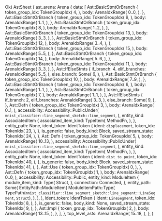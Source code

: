Ok(
    AstSheet {
        ast_arena: Arena {
            data: [
                Ast::BasicStmtOrBranch {
                    token_group_idx: TokenGroupIdx(
                        4,
                    ),
                    body: ArenaIdxRange(
                        0..0,
                    ),
                },
                Ast::BasicStmtOrBranch {
                    token_group_idx: TokenGroupIdx(
                        9,
                    ),
                    body: ArenaIdxRange(
                        1..1,
                    ),
                },
                Ast::BasicStmtOrBranch {
                    token_group_idx: TokenGroupIdx(
                        8,
                    ),
                    body: ArenaIdxRange(
                        1..2,
                    ),
                },
                Ast::BasicStmtOrBranch {
                    token_group_idx: TokenGroupIdx(
                        13,
                    ),
                    body: ArenaIdxRange(
                        3..3,
                    ),
                },
                Ast::BasicStmtOrBranch {
                    token_group_idx: TokenGroupIdx(
                        12,
                    ),
                    body: ArenaIdxRange(
                        3..4,
                    ),
                },
                Ast::BasicStmtOrBranch {
                    token_group_idx: TokenGroupIdx(
                        15,
                    ),
                    body: ArenaIdxRange(
                        5..5,
                    ),
                },
                Ast::BasicStmtOrBranch {
                    token_group_idx: TokenGroupIdx(
                        14,
                    ),
                    body: ArenaIdxRange(
                        5..6,
                    ),
                },
                Ast::BasicStmtOrBranch {
                    token_group_idx: TokenGroupIdx(
                        11,
                    ),
                    body: ArenaIdxRange(
                        3..3,
                    ),
                },
                Ast::IfElseStmts {
                    if_branch: 4,
                    elif_branches: ArenaIdxRange(
                        5..5,
                    ),
                    else_branch: Some(
                        6,
                    ),
                },
                Ast::BasicStmtOrBranch {
                    token_group_idx: TokenGroupIdx(
                        10,
                    ),
                    body: ArenaIdxRange(
                        7..9,
                    ),
                },
                Ast::BasicStmtOrBranch {
                    token_group_idx: TokenGroupIdx(
                        6,
                    ),
                    body: ArenaIdxRange(
                        1..1,
                    ),
                },
                Ast::BasicStmtOrBranch {
                    token_group_idx: TokenGroupIdx(
                        7,
                    ),
                    body: ArenaIdxRange(
                        1..1,
                    ),
                },
                Ast::IfElseStmts {
                    if_branch: 2,
                    elif_branches: ArenaIdxRange(
                        3..3,
                    ),
                    else_branch: Some(
                        9,
                    ),
                },
                Ast::Defn {
                    token_group_idx: TokenGroupIdx(
                        3,
                    ),
                    body: ArenaIdxRange(
                        0..1,
                    ),
                    accessibility: Accessibility::PublicUnder(
                        `mnist_classifier::line_segment_sketch::line_segment`,
                    ),
                    entity_kind: AssociatedItem {
                        associated_item_kind: TypeItem(
                            MethodFn,
                        ),
                    },
                    entity_path: None,
                    ident_token: IdentToken {
                        ident: `displacement`,
                        token_idx: TokenIdx(
                            23,
                        ),
                    },
                    is_generic: false,
                    body_kind: Block,
                    saved_stream_state: TokenIdx(
                        24,
                    ),
                },
                Ast::Defn {
                    token_group_idx: TokenGroupIdx(
                        5,
                    ),
                    body: ArenaIdxRange(
                        10..13,
                    ),
                    accessibility: Accessibility::PublicUnder(
                        `mnist_classifier::line_segment_sketch::line_segment`,
                    ),
                    entity_kind: AssociatedItem {
                        associated_item_kind: TypeItem(
                            MethodFn,
                        ),
                    },
                    entity_path: None,
                    ident_token: IdentToken {
                        ident: `dist_to_point`,
                        token_idx: TokenIdx(
                            40,
                        ),
                    },
                    is_generic: false,
                    body_kind: Block,
                    saved_stream_state: TokenIdx(
                        41,
                    ),
                },
                Ast::Use {
                    token_group_idx: TokenGroupIdx(
                        0,
                    ),
                },
                Ast::Defn {
                    token_group_idx: TokenGroupIdx(
                        1,
                    ),
                    body: ArenaIdxRange(
                        0..0,
                    ),
                    accessibility: Accessibility::Public,
                    entity_kind: ModuleItem {
                        module_item_kind: Type(
                            Struct,
                        ),
                        connection: Connected,
                    },
                    entity_path: Some(
                        EntityPath::ModuleItem(
                            ModuleItemPath::Type(
                                TypePath(`mnist_classifier::line_segment_sketch::line_segment::LineSegment`, `Struct`),
                            ),
                        ),
                    ),
                    ident_token: IdentToken {
                        ident: `LineSegment`,
                        token_idx: TokenIdx(
                            8,
                        ),
                    },
                    is_generic: false,
                    body_kind: None,
                    saved_stream_state: TokenIdx(
                        9,
                    ),
                },
                Ast::Impl {
                    token_group_idx: TokenGroupIdx(
                        2,
                    ),
                    body: ArenaIdxRange(
                        13..15,
                    ),
                },
            ],
        },
        top_level_asts: ArenaIdxRange(
            15..18,
        ),
    },
)